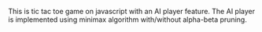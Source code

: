 This is tic tac toe game on javascript with an AI player feature. The AI player is implemented using minimax algorithm with/without alpha-beta pruning. 

